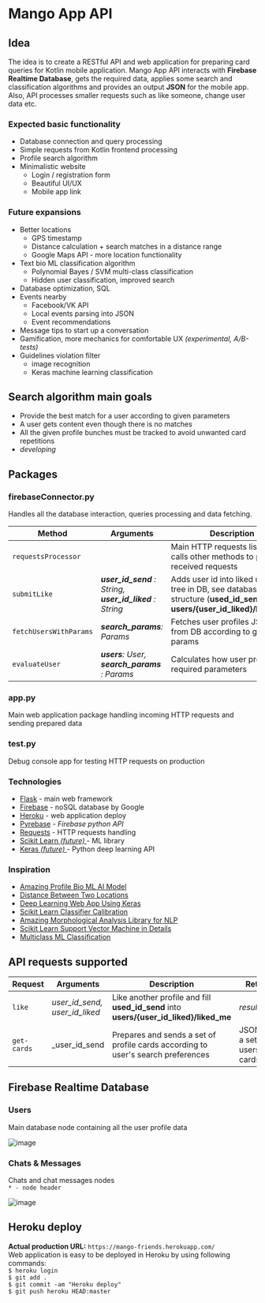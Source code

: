# Mango App API

## Idea
The idea is to create a RESTful API and web application for preparing card queries for Kotlin mobile application. 
Mango App API interacts with **Firebase Realtime Database**, gets the required data, applies some search and classification algorithms and provides an output **JSON** for the mobile app. 
Also, API processes smaller requests such as like someone, change user data etc.

### Expected basic functionality
* Database connection and query processing
* Simple requests from Kotlin frontend processing
* Profile search algorithm
* Minimalistic website
  * Login / registration form
  * Beautiful UI/UX
  * Mobile app link

### Future expansions
* Better locations
  * GPS timestamp
  * Distance calculation + search matches in a distance range
  * Google Maps API - more location functionality
* Text bio ML classification algorithm
  * Polynomial Bayes / SVM multi-class classification
  * Hidden user classification, improved search
* Database optimization, SQL
* Events nearby
  * Facebook/VK API
  * Local events parsing into JSON
  * Event recommendations
* Message tips to start up a conversation
* Gamification, more mechanics for comfortable UX _(experimental, A/B-tests)_
* Guidelines violation filter
  * image recognition
  * Keras machine learning classification

## Search algorithm main goals
* Provide the best match for a user according to given parameters
* A user gets content even though there is no matches
* All the given profile bunches must be tracked to avoid unwanted card repetitions
* *developing*

## Packages

### firebaseConnector.py  
Handles all the database interaction, queries processing and data fetching.  

| Method | Arguments | Description | Returns
| --- | --- | --- | --- |
| `requestsProcessor` | | Main HTTP requests listener, calls other methods to process received requests | |
| `submitLike` | _**user_id_send** : String, **user_id_liked** : String_ | Adds user id into liked user's tree in DB, see database structure (**used_id_send** into **users/{user_id_liked}/liked_me**) | Integer _(success/fail code)_|
| `fetchUsersWithParams` | _**search_params**: Params_ | Fetches user profiles JSONs from DB according to given params  | List of User
| `evaluateUser` | _**users**: User, **search_params** : Params_ | Calculates how user profile fits required parameters  | Float _(User weight coefficient)_

### app.py
Main web application package handling incoming HTTP requests and sending prepared data

### test.py
Debug console app for testing HTTP requests on production

### Technologies
* [Flask](https://flask.palletsprojects.com/en/2.0.x/) - main web framework
* [Firebase](https://firebase.google.com/) - noSQL database by Google
* [Heroku](https://devcenter.heroku.com/categories/reference) - web application deploy
* [Pyrebase](https://github.com/thisbejim/Pyrebase) _- Firebase python API_
* [Requests](https://docs.python-requests.org/en/latest/) - HTTP requests handling
* [Scikit Learn _(future)_ ](https://scikit-learn.org/stable/) - ML library
* [Keras _(future)_ ](https://keras.io/) - Python deep learning API

### Inspiration
* [Amazing Profile Bio ML AI Model](https://towardsdatascience.com/dating-algorithms-using-machine-learning-and-ai-814b68ecd75e)
* [Distance Between Two Locations](https://towardsdatascience.com/driving-distance-between-two-or-more-places-in-python-89779d691def)
* [Deep Learning Web App Using Keras](https://towardsdatascience.com/a-complete-deep-learning-portfolio-project-9c5dc7f3f2ef)
* [Scikit Learn Classifier Calibration](https://towardsdatascience.com/introduction-to-reliability-diagrams-for-probability-calibration-ed785b3f5d44)
* [Amazing Morphological Analysis Library for NLP](https://github.com/petrpulc/python-majka)
* [Scikit Learn Support Vector Machine in Details](https://towardsdatascience.com/svm-with-scikit-learn-what-you-should-know-780f1bc99e4a)
* [Multiclass ML Classification](https://towardsdatascience.com/machine-learning-multiclass-classification-with-imbalanced-data-set-29f6a177c1a)
## API requests supported

| Request | Arguments | Description | Returns
| --- | --- | --- | --- |
| `like` | _user_id_send, user_id_liked_ | Like another profile and fill **used_id_send** into **users/{user_id_liked}/liked_me** | _result_code_
| `get-cards` | _user_id_send | Prepares and sends a set of profile cards according to user's search preferences  | JSON with a set of users cards

## Firebase Realtime Database

### Users
Main database node containing all the user profile data

![image](https://i.ibb.co/c2mhBKn/users-db.png)

### Chats & Messages
Chats and chat messages nodes  
`* - node header`

![image](https://i.ibb.co/jrxJQVN/chats-messages-db.png)

## Heroku deploy  
**Actual production URL:** `https://mango-friends.herokuapp.com/`  
Web application is easy to be deployed in Heroku by using following commands:  
`$ heroku login`  
`$ git add .`  
`$ git commit -am "Heroku deploy"`  
`$ git push heroku HEAD:master`
